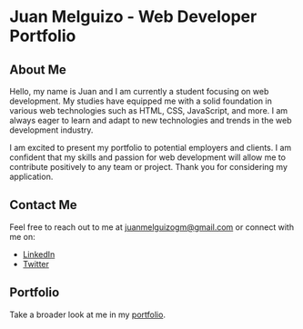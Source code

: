 # Juan Melguizo - Web Developer Portfolio

## About Me

Hello, my name is Juan and I am currently a student focusing on web
development. My studies have equipped me with a solid foundation in
various web technologies such as HTML, CSS, JavaScript, and more. I am always
eager to learn and adapt to new technologies and trends in the web development
industry.

<!-- In the future can a uncomment this: -->
<!-- In addition to my studies, I have been working on a portfolio that showcases my
skills and projects. My portfolio includes a variety of projects, each
demonstrating my ability to design and develop responsive and interactive
websites. I believe that these projects reflect my technical skills, creativity,
and dedication to quality. -->

I am excited to present my portfolio to potential employers and clients. I am
confident that my skills and passion for web development will allow me to
contribute positively to any team or project. Thank you for considering my
application.

## Contact Me

Feel free to reach out to me at
[juanmelguizogm@gmail.com](juanmelguizogm@gmail.com) or connect with me on:

- [LinkedIn](https://www.linkedin.com/in/juan-melguizo-moscoso-b3003419a/)
- [Twitter](https://twitter.com/Blaze_JMM)

## Portfolio

Take a broader look at me in my [portfolio](https://juanmelmos.github.io).
